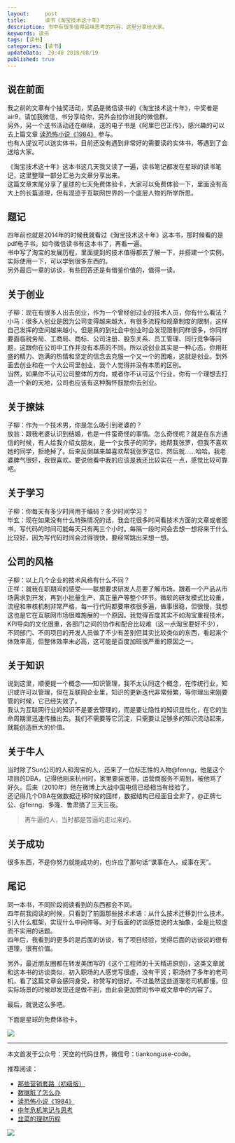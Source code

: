 ```yaml
---   
layout:     post  
title:      读书《淘宝技术这十年》
description: 书中有很多值得品味思考的内容，这里分享给大家。      
keywords: 读书 
tags: [读书]  
categories: [读书]  
updateData:  20:40 2018/08/19   
published: true   
---  
```



## 说在前面


我之前的文章有个抽奖活动，奖品是微信读书的《淘宝技术这十年》，中奖者是air9，请加我微信，书分享给你，另外会拉你进我的微信群。  
另外，另一个送书活动还在继续，送的电子书是《阿里巴巴正传》，感兴趣的可以去上篇文章 [读恐怖小说《1984》](https://mp.weixin.qq.com/s/q7HL5o_R5cqJc0b9Ll7EMw) 参与。  
也有人提议可以送实体书，目前还没有遇到非常好的需要读的实体书，等遇到了会送给大家。  


《淘宝技术这十年》这本书这几天我又读了一遍，读书笔记都发在星球的读书笔记，这里整理一部分汇总为文章分享出来。  
这篇文章末尾分享了星球的七天免费体验卡，大家可以免费体验一下，里面没有高大上的长篇道理，但有混迹于互联网世界的一个底层人物的所学所思。  


## 题记  


四年前也就是2014年的时候我就看过《淘宝技术这十年》这本书，那时候看的是pdf电子书。如今微信读书有这本书了，再看一遍。  
书中写了淘宝的发展历程，里面提到的技术值得都去了解一下，并搭建一个实例，实际使用一下，可以学到很多东西的。  
另外最后一章的访谈，有些回答还是有借鉴价值的，值得一读。  


## 关于创业  


子柳：现在有很多人出去创业，作为一个曾经创过业的技术人员，你有什么看法？  
小马：很多人创业是因为公司变得越来越大，有很多流程和规章制度的限制，这样自己发挥的空间越来越小。但是真的到社会中创业时会发现限制同样很多，你同样要面临税务局、工商局、商标、公司注册、股东关系、员工管理、同行竞争等问题，这跟你在公司中工作并没有本质的不同。所以说创业其实是一种心态，你用旺盛的精力、饱满的热情和坚定的信念去克服一个又一个的困难，这就是创业。到外面去创业和在一个大公司里创业，我个人觉得并没有本质的区别。  
当然，如果你不认可公司整体的方向，或者你不认可这个行业，你有一个理想去打造一个新的天地，公司也应该有这种胸怀鼓励你去创业。  


## 关于撩妹  


子柳：作为一个技术男，你是怎么吸引到老婆的？  
放翁：跟我老婆认识到结婚，也是一件蛮奇怪的事情。怎么奇怪呢？就是在东方通信的时候，有人给我介绍女朋友，是一个女孩子的同学，她帮我张罗，但我不喜欢她的同学，拒绝掉了。后来反倒越来越喜欢帮我张罗这位，然后就……哈哈。我老婆脾气很好，我很喜欢。要说他看中我的应该是我还比较实在一点，感觉比较可靠吧。  


## 关于学习  


子柳：你每天有多少时间用于编码？多少时间学习？  
毕玄：现在如果没有什么特殊情况的话，我会花很多时间看技术方面的文章或者图书，写代码的时间可能每天只有两三个小时。每隔一段时间会去想一想将来干什么比较好，因为写代码时间会过得很快，要经常跳出来想一想。  


## 公司的风格  


子柳：以上几个企业的技术风格有什么不同？  
正祥：就我在职期间的感受——联想要求研发人员要了解市场，跟着一个产品从市场需求到开发，再到小批量生产、真正量产等整个环节。微软的研发模式比较重，流程和审核机制非常严格，每一行代码都要审核很多遍，做事很稳，但很慢，我想这也是它在互联网市场很难施展的一个原因。我觉得百度其实不如淘宝重视技术，KPI导向的文化很重，各部门之间的协作和配合比较难（这一点淘宝要好不少），不同部门、不同项目的开发人员做了不少有差别但其实比较类似的东西，看起来个体效率高，但整体效率未必高，这可能是百度加班很严重的原因之一。  


## 关于知识  


说到这里，顺便提一个概念——知识管理，我不太认同这个概念，在传统行业，知识或许可以管理，但在互联网企业里，知识的更新迭代非常频繁，等你理出来刚要管的时候，它已经失效了。  
我认为互联网行业的知识不是要去管理的，而是要让隐性的知识显性化，在它的生命周期里迅速传播出去。我们不需要等它沉淀，只需要让足够多的知识流动起来，就能创造巨大的价值。  


## 关于牛人  


当时除了Sun公司的人和淘宝的人，还来了一位标志性的人物@fenng，他是这个项目的DBA，记得他刚来杭州时，家里要装宽带，运营商服务不周到，被他骂了好久。后来（2010年）他在微博上大战中国电信已经相当有经验了。  
还记得几个DBA在做数据迁移时候的囧样，数据结构已经面目全非了，@正牌七公、@fenng、多隆、鲁肃搞了三天三夜。   


> 再牛逼的人，当时都是苦逼的走过来的。  


## 关于成功  


很多东西，不是你努力就能成功的，也许应了那句话“谋事在人，成事在天”。  


## 尾记  


同一本书，不同阶段阅读看到的东西都会不同。  
四年前我阅读的时候，只看到了前面那些技术术语：从什么技术迁移到什么技术，引入什么框架，实现什么中间件等。对于后面的访谈感觉说的太抽象，全是比较虚而不实用的话题。  
四年后，我看到的更多的是后面的访谈，有了项目经验，觉得后面的访谈说的很有道理，很有价值。  


另外，最近朋友圈都在转发美团写的《这个工程师的十天精进原则》，这类文章就和这本书的访谈类似，初入职场的人感觉写很虚，没有干货；职场待了多年的老司机，看了这篇文章会感同身受，称赞写的很好。不过虽然这些道理老司机都懂，但实际场景的时候却发现还是做不到，由此会更加赞同书中或文章中的内容了。  


最后，就说这么多吧。  

下面是星球的免费体验卡。  

![](http://res2018.tiankonguse.com/images/2018/08/20180819190113.jpg) 

---

本文首发于公众号：天空的代码世界，微信号：tiankonguse-code。

推荐阅读：

* [那些营销套路（初级版）](https://mp.weixin.qq.com/s/xdvqZo9ll6kaL66CdxKXKA)  
* [数据脏了怎么办](https://mp.weixin.qq.com/s/Blw4yxmIsE51dzzbNcfFbg)  
* [读恐怖小说《1984》](https://mp.weixin.qq.com/s/q7HL5o_R5cqJc0b9Ll7EMw)  
* [中年危机笔记与思考](https://mp.weixin.qq.com/s/dFzDtZS0JN6hhpc1DF-e_g)  
* [韭菜的理财历程](https://mp.weixin.qq.com/s/hsPCy3rOADDC-CMbpnARuw)  



![](http://res2018.tiankonguse.com/images/tiankonguse-support.png) 




